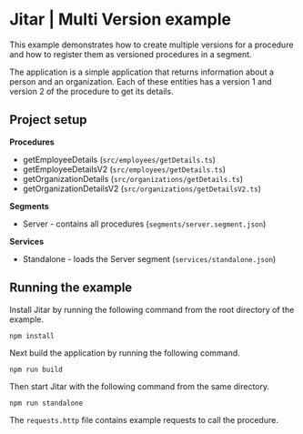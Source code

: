 
# Jitar | Multi Version example

This example demonstrates how to create multiple versions for a procedure and how to register them as versioned procedures in a segment.

The application is a simple application that returns information about a person and an organization. Each of these entities has a version 1 and version 2 of the procedure to get its details.

## Project setup

**Procedures**

* getEmployeeDetails (`src/employees/getDetails.ts`)
* getEmployeeDetailsV2 (`src/employees/getDetails.ts`)
* getOrganizationDetails (`src/organizations/getDetails.ts`)
* getOrganizationDetailsV2 (`src/organizations/getDetailsV2.ts`)

**Segments**

* Server - contains all procedures (`segments/server.segment.json`)

**Services**

* Standalone - loads the Server segment (`services/standalone.json`)

## Running the example

Install Jitar by running the following command from the root directory of the example.

```
npm install
```

Next build the application by running the following command.

```
npm run build
```

Then start Jitar with the following command from the same directory.

```
npm run standalone
```

The ``requests.http`` file contains example requests to call the procedure.
